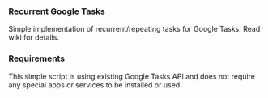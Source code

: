### Recurrent Google Tasks
Simple implementation of recurrent/repeating tasks for Google Tasks. Read wiki for details.

### Requirements
This simple script is using existing Google Tasks API and does not require any special apps or services to be installed or used.

